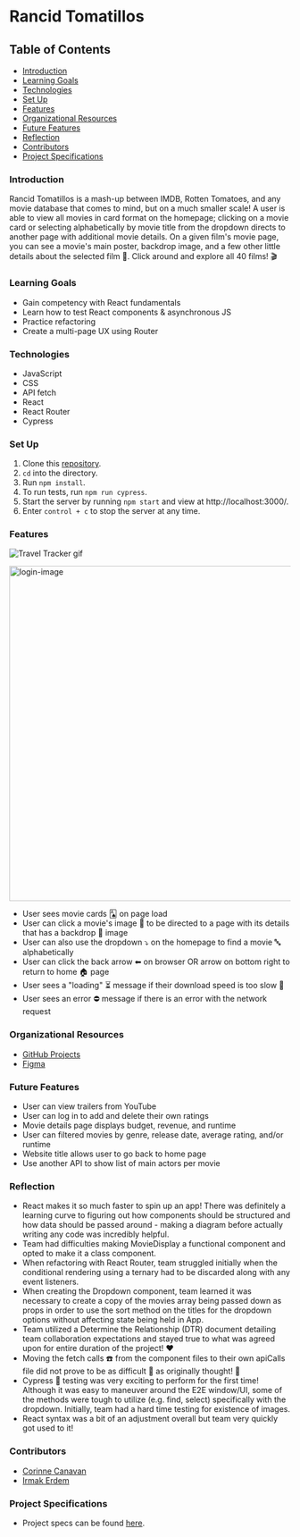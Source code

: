# Rancid Tomatillos

## Table of Contents
- [Introduction](#introduction)
- [Learning Goals](#learning-goals)
- [Technologies](#technologies)
- [Set Up](#set-up)
- [Features](#features)
- [Organizational Resources](#organizational-resources)
- [Future Features](#future-features)
- [Reflection](#reflection)
- [Contributors](#contributors)
- [Project Specifications](#project-specifications)

### Introduction
Rancid Tomatillos is a mash-up between IMDB, Rotten Tomatoes, and any movie database that comes to mind, but on a much smaller scale! A user is able to view all movies in card format on the homepage; clicking on a movie card or selecting alphabetically by movie title from the dropdown directs to another page with additional movie details. On a given film's movie page, you can see a movie's main poster, backdrop image, and a few other little details about the selected film 👻. Click around and explore all 40 films! 🎬

### Learning Goals
- Gain competency with React fundamentals
- Learn how to test React components & asynchronous JS
- Practice refactoring
- Create a multi-page UX using Router

### Technologies
- JavaScript
- CSS
- API fetch
- React
- React Router
- Cypress

### Set Up
1. Clone this [repository](https://github.com/CorCanavan/rancid-tomatillos).
2. `cd` into the directory.
3. Run `npm install`.
4. To run tests, run `npm run cypress`.
5. Start the server by running `npm start` and view at http://localhost:3000/.
6. Enter `control + c` to stop the server at any time.

### Features

![Travel Tracker gif](https://media.giphy.com/media/vhA6AzFigFfxUQcfg9/giphy.gif)

<img width="600" alt="login-image" src="https://user-images.githubusercontent.com/90080658/173740603-4651abfd-fce4-4d1a-8cc1-5833fd922bf8.png">

- User sees movie cards 🂡 on page load
- User can click a movie's image 📸 to be directed to a page with its details that has a backdrop 🌠 image
- User can also use the dropdown ⤵️  on the homepage to find a movie 🔤 alphabetically
- User can click the back arrow ⬅ on browser OR arrow on bottom right to return to home 🏠 page
- User sees a "loading" ⏳ message if their download speed is too slow 🐢
- User sees an error ⛔️ message if there is an error with the network request

### Organizational Resources
- [GitHub Projects](https://github.com/CorCanavan/rancid-tomatillos/projects/2)
- [Figma](https://www.figma.com/file/Y3abnRjSmXF8JVpcYPHKDb/Rancid-Tomatillos-Wireframe) 

### Future Features
- User can view trailers from YouTube
- User can log in to add and delete their own ratings
- Movie details page displays budget, revenue, and runtime
- User can filtered movies by genre, release date, average rating, and/or runtime
- Website title allows user to go back to home page
- Use another API to show list of main actors per movie

### Reflection
- React makes it so much faster to spin up an app! There was definitely a learning curve to figuring out how components should be structured and how data should be passed around - making a diagram before actually writing any code was incredibly helpful.  
- Team had difficulties making MovieDisplay a functional component and opted to make it a class component.
- When refactoring with React Router, team struggled initially when the conditional rendering using a ternary had to be discarded along with any event listeners. 
- When creating the Dropdown component, team learned it was necessary to create a copy of the movies array being passed down as props in order to use the sort method on the titles for the dropdown options without affecting state being held in App.
- Team utilized a Determine the Relationship (DTR) document detailing team collaboration expectations and stayed true to what was agreed upon for entire duration of the project! ❤️
- Moving the fetch calls ☎️ from the component files to their own apiCalls file did not prove to be as difficult 🧠 as originally thought! 💪
- Cypress 📝 testing was very exciting to perform for the first time! Although it was easy to maneuver around the E2E window/UI, some of the methods were tough to utilize (e.g. find, select) specifically with the dropdown. Initially, team had a hard time testing for existence of images.
- React syntax was a bit of an adjustment overall but team very quickly got used to it!

### Contributors
- [Corinne Canavan](https://www.linkedin.com/in/corinnecanavan/)
- [Irmak Erdem](https://www.linkedin.com/in/irmakerdem/)

### Project Specifications
- Project specs can be found [here](https://frontend.turing.edu/projects/module-3/rancid-tomatillos-v3.html).
